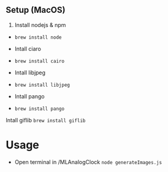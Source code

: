 ## Setup (MacOS)

1. Install nodejs & npm
- `brew install node`

* Intall ciaro
* `brew install cairo`


* Intall libjpeg
* `brew install libjpeg`


* Intall pango
* `brew install pango`


Intall giflib
`brew install giflib`

# Usage

* Open terminal in /MLAnalogClock
`node generateImages.js`
